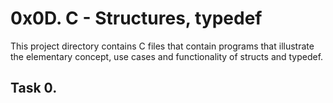 
# 0x0D. C - Structures, typedef

This project directory contains C files that contain programs that illustrate the elementary concept, use cases and functionality of structs and typedef.




## Task 0.




